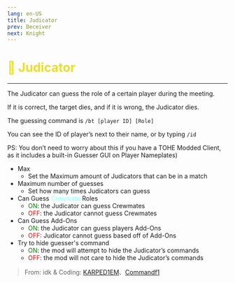 ```yaml
---
lang: en-US
title: Judicator
prev: Deceiver
next: Knight
---
```


# <font color="#eede26">👑 <b>Judicator</b></font> <Badge text="Killing" type="tip" vertical="middle"/>
---

The Judicator can guess the role of a certain player during the meeting. 

If it is correct, the target dies, and if it is wrong, the Judicator dies. 

The guessing command is `/bt [player ID] [Role]`

You can see the ID of player’s next to their name, or by typing `/id`

PS: You don’t need to worry about this if you have a TOHE Modded Client, as it includes a built-in Guesser GUI on Player Nameplates)
* Max
  * Set the Maximum amount of Judicators that can be in a match
* Maximum number of guesses
  * Set how many times Judicators can guess
* Can Guess <font color=#8cffff>Crewmate</font> Roles
  * <font color=green>ON</font>: the Judicator can guess Crewmates
  * <font color=red>OFF</font>: the Judicator cannot guess Crewmates
* Can Guess Add-Ons
  * <font color=green>ON</font>: the Judicator can guess players Add-Ons
  * <font color=red>OFF</font>: Judicator cannot guess based off of Add-Ons
* Try to hide guesser's command
  * <font color=green>ON</font>: the mod will attempt to hide the Judicator’s commands
  * <font color=red>OFF</font>: the mod will not care to hide the Judicator’s commands


> From: idk & Coding: [KARPED1EM](https://github.com/KARPED1EM)、[Commandf1](https://github.com/commandf1)